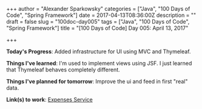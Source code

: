 +++
author = "Alexander Sparkowsky"
categories = ["Java", "100 Days of Code", "Spring Framework"]
date = 2017-04-13T08:36:00Z
description = ""
draft = false
slug = "100doc-day005"
tags = ["Java", "100 Days of Code", "Spring Framework"]
title = "[100 Days of Code] Day 005: April 13, 2017"

+++

**Today's Progress**: Added infrastructure for UI using MVC and Thymeleaf.

**Things I've learned**: I'm used to implement views using JSF. I just learned that Thymeleaf behaves completely different.

**Things I've planned for tomorrow**: Improve the ui and feed in first "real" data.

**Link(s) to work**: [Expenses Service](https://github.com/roamingthings/expenses-service/commit/6572e51fe17e3f57e12ea9734a0c195f651e20e9)

